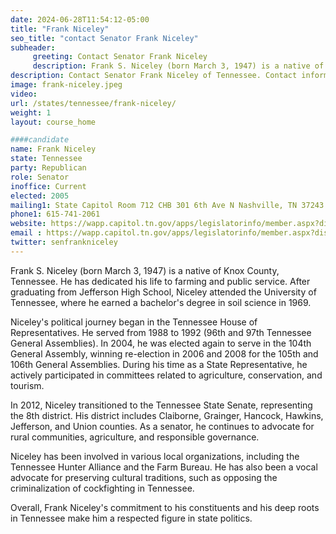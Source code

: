 ```yaml
---
date: 2024-06-28T11:54:12-05:00
title: "Frank Niceley"
seo_title: "contact Senator Frank Niceley"
subheader:
     greeting: Contact Senator Frank Niceley
     description: Frank S. Niceley (born March 3, 1947) is a native of Knox County, Tennessee. He has dedicated his life to farming and public service. After graduating from Jefferson High School, Niceley attended the University of Tennessee, where he earned a bachelor's degree in soil science in 1969.
description: Contact Senator Frank Niceley of Tennessee. Contact information for Frank Niceley includes email address, phone number, and mailing address.
image: frank-niceley.jpeg
video:
url: /states/tennessee/frank-niceley/
weight: 1
layout: course_home

####candidate
name: Frank Niceley
state: Tennessee
party: Republican
role: Senator
inoffice: Current
elected: 2005
mailing1: State Capitol Room 712 CHB 301 6th Ave N Nashville, TN 37243
phone1: 615-741-2061
website: https://wapp.capitol.tn.gov/apps/legislatorinfo/member.aspx?district=S8/
email : https://wapp.capitol.tn.gov/apps/legislatorinfo/member.aspx?district=S8/
twitter: senfrankniceley
---
```

Frank S. Niceley (born March 3, 1947) is a native of Knox County, Tennessee. He has dedicated his life to farming and public service. After graduating from Jefferson High School, Niceley attended the University of Tennessee, where he earned a bachelor's degree in soil science in 1969.

Niceley's political journey began in the Tennessee House of Representatives. He served from 1988 to 1992 (96th and 97th Tennessee General Assemblies). In 2004, he was elected again to serve in the 104th General Assembly, winning re-election in 2006 and 2008 for the 105th and 106th General Assemblies. During his time as a State Representative, he actively participated in committees related to agriculture, conservation, and tourism.

In 2012, Niceley transitioned to the Tennessee State Senate, representing the 8th district. His district includes Claiborne, Grainger, Hancock, Hawkins, Jefferson, and Union counties. As a senator, he continues to advocate for rural communities, agriculture, and responsible governance.

Niceley has been involved in various local organizations, including the Tennessee Hunter Alliance and the Farm Bureau. He has also been a vocal advocate for preserving cultural traditions, such as opposing the criminalization of cockfighting in Tennessee.

Overall, Frank Niceley's commitment to his constituents and his deep roots in Tennessee make him a respected figure in state politics.

